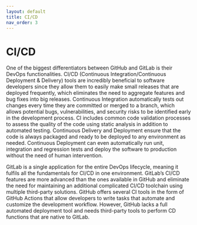 ```yaml
---
layout: default
title: CI/CD
nav_order: 3
---
```


# CI/CD

One of the biggest differentiators between GitHub and GitLab is their DevOps functionalities. CI/CD (Continuous Integration/Continuous Deployment & Delivery) tools are incredibly beneficial to software developers since they allow them to easily make small releases that are deployed frequently, which eliminates the need to aggregate features and bug fixes into big releases. Continuous Integration automatically tests out changes every time they are committed or merged to a branch, which allows potential bugs, vulnerabilities, and security risks to be identified early in the development process. CI includes common code validation processes to assess the quality of the code using static analysis in addition to automated testing. Continuous Delivery and Deployment ensure that the code is always packaged and ready to be deployed to any environment as needed. Continuous Deployment can even automatically run unit, integration and regression tests and deploy the software to production without the need of human intervention.

GitLab is a single application for the entire DevOps lifecycle, meaning it fulfils all the fundamentals for CI/CD in one environment. GitLab’s CI/CD features are more advanced than the ones available in GitHub and eliminate the need for maintaining an additional complicated CI/CD toolchain using multiple third-party solutions. GitHub offers several CI tools in the form of GitHub Actions that allow developers to write tasks that automate and customize the development workflow. However, GitHub lacks a full automated deployment tool and needs third-party tools to perform CD functions that are native to GitLab.
